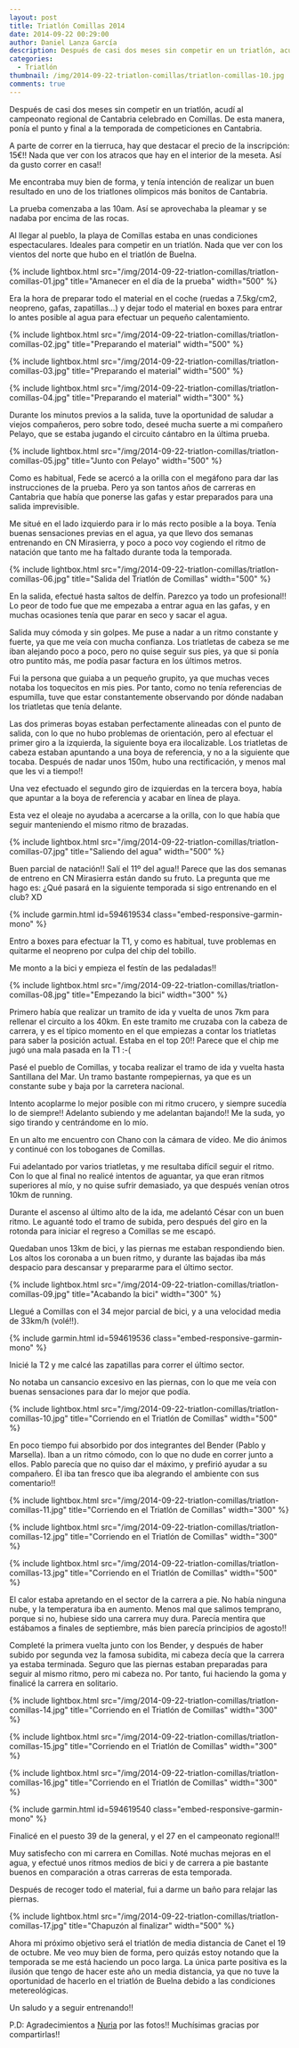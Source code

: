 ```yaml
---
layout: post
title: Triatlón Comillas 2014
date: 2014-09-22 00:29:00
author: Daniel Lanza García
description: Después de casi dos meses sin competir en un triatlón, acudí al campeonato regional de Cantabria celebrado en Comillas. De esta manera, ponía el punto y final a la temporada de competiciones en Cantabria.
categories:
  - Triatlón
thumbnail: /img/2014-09-22-triatlon-comillas/triatlon-comillas-10.jpg
comments: true
---
```


Después de casi dos meses sin competir en un triatlón, acudí al campeonato regional de Cantabria celebrado en Comillas. De esta manera, ponía el punto y final a la temporada de competiciones en Cantabria.

A parte de correr en la tierruca, hay que destacar el precio de la inscripción: 15€!! Nada que ver con los atracos que hay en el interior de la meseta. Así da gusto correr en casa!!

Me encontraba muy bien de forma, y tenía intención de realizar un buen resultado en uno de los triatlones olímpicos más bonitos de Cantabria.

La prueba comenzaba a las 10am. Así se aprovechaba la pleamar y se nadaba por encima de las rocas.

Al llegar al pueblo, la playa de Comillas estaba en unas condiciones espectaculares. Ideales para competir en un triatlón. Nada que ver con los vientos del norte que hubo en el triatlón de Buelna.

{% include lightbox.html src="/img/2014-09-22-triatlon-comillas/triatlon-comillas-01.jpg" title="Amanecer en el día de la prueba" width="500" %}

Era la hora de preparar todo el material en el coche (ruedas a 7.5kg/cm2, neopreno, gafas, zapatillas...) y dejar todo el material en boxes para entrar lo antes posible al agua para efectuar un pequeño calentamiento.

{% include lightbox.html src="/img/2014-09-22-triatlon-comillas/triatlon-comillas-02.jpg" title="Preparando el material" width="500" %}

{% include lightbox.html src="/img/2014-09-22-triatlon-comillas/triatlon-comillas-03.jpg" title="Preparando el material" width="500" %}

{% include lightbox.html src="/img/2014-09-22-triatlon-comillas/triatlon-comillas-04.jpg" title="Preparando el material" width="300" %}

Durante los minutos previos a la salida, tuve la oportunidad de saludar a viejos compañeros, pero sobre todo, deseé mucha suerte a mi compañero Pelayo, que se estaba jugando el circuito cántabro en la última prueba.

{% include lightbox.html src="/img/2014-09-22-triatlon-comillas/triatlon-comillas-05.jpg" title="Junto con Pelayo" width="500" %}

Como es habitual, Fede se acercó a la orilla con el megáfono para dar las instrucciones de la prueba. Pero ya son tantos años de carreras en Cantabria que había que ponerse las gafas y estar preparados para una salida imprevisible.

Me situé en el lado izquierdo para ir lo más recto posible a la boya. Tenía buenas sensaciones previas en el agua, ya que llevo dos semanas entrenando en CN Mirasierra, y poco a poco voy cogiendo el ritmo de natación que tanto me ha faltado durante toda la temporada.

{% include lightbox.html src="/img/2014-09-22-triatlon-comillas/triatlon-comillas-06.jpg" title="Salida del Triatlón de Comillas" width="500" %}

En la salida, efectué hasta saltos de delfín. Parezco ya todo un profesional!! Lo peor de todo fue que me empezaba a entrar agua en las gafas, y en muchas ocasiones tenía que parar en seco y sacar el agua.

Salida muy cómoda y sin golpes. Me puse a nadar a un ritmo constante y fuerte, ya que me veía con mucha confianza. Los triatletas de cabeza se me iban alejando poco a poco, pero no quise seguir sus pies, ya que si ponía otro puntito más, me podía pasar factura en los últimos metros.

Fui la persona que guiaba a un pequeño grupito, ya que muchas veces notaba los toquecitos en mis pies. Por tanto, como no tenía referencias de espumilla, tuve que estar constantemente observando por dónde nadaban los triatletas que tenía delante.

Las dos primeras boyas estaban perfectamente alineadas con el punto de salida, con lo que no hubo problemas de orientación, pero al efectuar el primer giro a la izquierda, la siguiente boya era ilocalizable. Los triatletas de cabeza estaban apuntando a una boya de referencia, y no a la siguiente que tocaba. Después de nadar unos 150m, hubo una rectificación, y menos mal que les vi a tiempo!!

Una vez efectuado el segundo giro de izquierdas en la tercera boya, había que apuntar a la boya de referencia y acabar en línea de playa.

Esta vez el oleaje no ayudaba a acercarse a la orilla, con lo que había que seguir manteniendo el mismo ritmo de brazadas.

{% include lightbox.html src="/img/2014-09-22-triatlon-comillas/triatlon-comillas-07.jpg" title="Saliendo del agua" width="500" %}

Buen parcial de natación!! Salí el 11º del agua!! Parece que las dos semanas de entreno en CN Mirasierra están dando su fruto. La pregunta que me hago es: ¿Qué pasará en la siguiente temporada si sigo entrenando en el club? XD

{% include garmin.html id=594619534 class="embed-responsive-garmin-mono" %}

Entro a boxes para efectuar la T1, y como es habitual, tuve problemas en quitarme el neopreno por culpa del chip del tobillo.

Me monto a la bici y empieza el festín de las pedaladas!!

{% include lightbox.html src="/img/2014-09-22-triatlon-comillas/triatlon-comillas-08.jpg" title="Empezando la bici" width="300" %}

Primero había que realizar un tramito de ida y vuelta de unos 7km para rellenar el circuito a los 40km. En este tramito me cruzaba con la cabeza de carrera, y es el típico momento en el que empiezas a contar los triatletas para saber la posición actual. Estaba en el top 20!! Parece que el chip me jugó una mala pasada en la T1 :-(

Pasé el pueblo de Comillas, y tocaba realizar el tramo de ida y vuelta hasta Santillana del Mar. Un tramo bastante rompepiernas, ya que es un constante sube y baja por la carretera nacional.

Intento acoplarme lo mejor posible con mi ritmo crucero, y siempre sucedía lo de siempre!! Adelanto subiendo y me adelantan bajando!! Me la suda, yo sigo tirando y centrándome en lo mío.

En un alto me encuentro con Chano con la cámara de vídeo. Me dio ánimos y continué con los toboganes de Comillas.

Fui adelantado por varios triatletas, y me resultaba difícil seguir el ritmo. Con lo que al final no realicé intentos de aguantar, ya que eran ritmos superiores al mío, y no quise sufrir demasiado, ya que después venían otros 10km de running.

Durante el ascenso al último alto de la ida, me adelantó César con un buen ritmo. Le aguanté todo el tramo de subida, pero después del giro en la rotonda para iniciar el regreso a Comillas se me escapó.

Quedaban unos 13km de bici, y las piernas me estaban respondiendo bien. Los altos los coronaba a un buen ritmo, y durante las bajadas iba más despacio para descansar y prepararme para el último sector.

{% include lightbox.html src="/img/2014-09-22-triatlon-comillas/triatlon-comillas-09.jpg" title="Acabando la bici" width="300" %}

Llegué a Comillas con el 34 mejor parcial de bici, y a una velocidad media de 33km/h (volé!!).

{% include garmin.html id=594619536 class="embed-responsive-garmin-mono" %}

Inicié la T2 y me calcé las zapatillas para correr el último sector.

No notaba un cansancio excesivo en las piernas, con lo que me veía con buenas sensaciones para dar lo mejor que podía.

{% include lightbox.html src="/img/2014-09-22-triatlon-comillas/triatlon-comillas-10.jpg" title="Corriendo en el Triatlón de Comillas" width="500" %}

En poco tiempo fui absorbido por dos integrantes del Bender (Pablo y Marsella). Iban a un ritmo cómodo, con lo que no dude en correr junto a ellos. Pablo parecía que no quiso dar el máximo, y prefirió ayudar a su compañero. Él iba tan fresco que iba alegrando el ambiente con sus comentario!!

{% include lightbox.html src="/img/2014-09-22-triatlon-comillas/triatlon-comillas-11.jpg" title="Corriendo en el Triatlón de Comillas" width="300" %}

{% include lightbox.html src="/img/2014-09-22-triatlon-comillas/triatlon-comillas-12.jpg" title="Corriendo en el Triatlón de Comillas" width="300" %}

{% include lightbox.html src="/img/2014-09-22-triatlon-comillas/triatlon-comillas-13.jpg" title="Corriendo en el Triatlón de Comillas" width="500" %}

El calor estaba apretando en el sector de la carrera a pie. No había ninguna nube, y la temperatura iba en aumento. Menos mal que salimos temprano, porque si no, hubiese sido una carrera muy dura. Parecía mentira que estábamos a finales de septiembre, más bien parecía principios de agosto!!

Completé la primera vuelta junto con los Bender, y después de haber subido por segunda vez la famosa subidita, mi cabeza decía que la carrera ya estaba terminada. Seguro que las piernas estaban preparadas para seguir al mismo ritmo, pero mi cabeza no. Por tanto, fui haciendo la goma y finalicé la carrera en solitario.

{% include lightbox.html src="/img/2014-09-22-triatlon-comillas/triatlon-comillas-14.jpg" title="Corriendo en el Triatlón de Comillas" width="300" %}

{% include lightbox.html src="/img/2014-09-22-triatlon-comillas/triatlon-comillas-15.jpg" title="Corriendo en el Triatlón de Comillas" width="300" %}

{% include lightbox.html src="/img/2014-09-22-triatlon-comillas/triatlon-comillas-16.jpg" title="Corriendo en el Triatlón de Comillas" width="300" %}

{% include garmin.html id=594619540 class="embed-responsive-garmin-mono" %}

Finalicé en el puesto 39 de la general, y el 27 en el campeonato regional!!

Muy satisfecho con mi carrera en Comillas. Noté muchas mejoras en el agua, y efectué unos ritmos medios de bici y de carrera a pie bastante buenos en comparación a otras carreras de esta temporada.

Después de recoger todo el material, fui a darme un baño para relajar las piernas.

{% include lightbox.html src="/img/2014-09-22-triatlon-comillas/triatlon-comillas-17.jpg" title="Chapuzón al finalizar" width="500" %}

Ahora mi próximo objetivo será el triatlón de media distancia de Canet el 19 de octubre. Me veo muy bien de forma, pero quizás estoy notando que la temporada se me está haciendo un poco larga. La única parte positiva es la ilusión que tengo de hacer este año un media distancia, ya que no tuve la oportunidad de hacerlo en el triatlón de Buelna debido a las condiciones metereológicas.

Un saludo y a seguir entrenando!!

P.D: Agradecimientos a [Nuria](https://www.facebook.com/fotosnuria?fref=ts) por las fotos!! Muchísimas gracias por compartirlas!!
